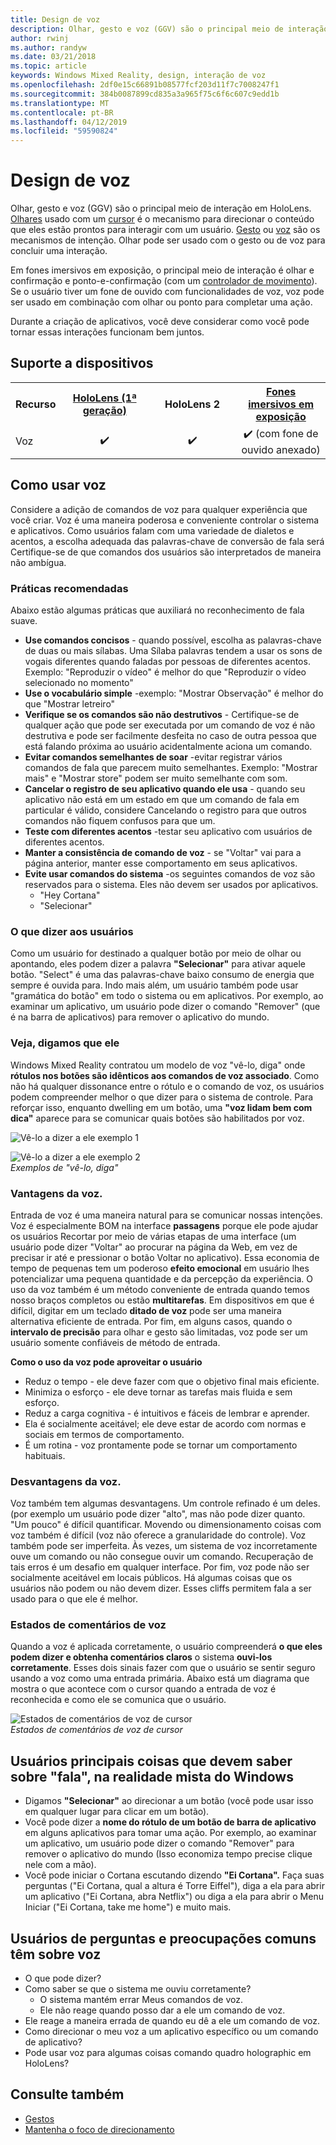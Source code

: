 ```yaml
---
title: Design de voz
description: Olhar, gesto e voz (GGV) são o principal meio de interação em HoloLens. Este artigo fornece orientação sobre design de voz.
author: rwinj
ms.author: randyw
ms.date: 03/21/2018
ms.topic: article
keywords: Windows Mixed Reality, design, interação de voz
ms.openlocfilehash: 2df0e15c66891b08577fcf203d11f7c7008247f1
ms.sourcegitcommit: 384b0087899cd835a3a965f75c6f6c607c9edd1b
ms.translationtype: MT
ms.contentlocale: pt-BR
ms.lasthandoff: 04/12/2019
ms.locfileid: "59590824"
---
```

# <a name="voice-design"></a>Design de voz

Olhar, gesto e voz (GGV) são o principal meio de interação em HoloLens. [Olhares](gaze.md) usado com um [cursor](cursors.md) é o mecanismo para direcionar o conteúdo que eles estão prontos para interagir com um usuário. [Gesto](gestures.md) ou [voz](voice-input.md) são os mecanismos de intenção. Olhar pode ser usado com o gesto ou de voz para concluir uma interação.

Em fones imersivos em exposição, o principal meio de interação é olhar e confirmação e ponto-e-confirmação (com um [controlador de movimento](motion-controllers.md)). Se o usuário tiver um fone de ouvido com funcionalidades de voz, voz pode ser usado em combinação com olhar ou ponto para completar uma ação.

Durante a criação de aplicativos, você deve considerar como você pode tornar essas interações funcionam bem juntos.

## <a name="device-support"></a>Suporte a dispositivos

<table>
<tr>
<th>Recurso</th><th style="width:150px"> <a href="hololens-hardware-details.md">HoloLens (1ª geração)</a></th><th style="width:150px">HoloLens 2</th><th style="width:150px"> <a href="immersive-headset-hardware-details.md">Fones imersivos em exposição</a></th>
</tr><tr>
<td> Voz</td><td style="text-align: center;"> ✔️</td><td style="text-align: center;"> ✔️</td><td style="text-align: center;"> ✔️ (com fone de ouvido anexado)</td>
</tr>
</table>



## <a name="how-to-use-voice"></a>Como usar voz

Considere a adição de comandos de voz para qualquer experiência que você criar. Voz é uma maneira poderosa e conveniente controlar o sistema e aplicativos. Como usuários falam com uma variedade de dialetos e acentos, a escolha adequada das palavras-chave de conversão de fala será Certifique-se de que comandos dos usuários são interpretados de maneira não ambígua.

### <a name="best-practices"></a>Práticas recomendadas

Abaixo estão algumas práticas que auxiliará no reconhecimento de fala suave.
* **Use comandos concisos** - quando possível, escolha as palavras-chave de duas ou mais sílabas. Uma Sílaba palavras tendem a usar os sons de vogais diferentes quando faladas por pessoas de diferentes acentos. Exemplo: "Reproduzir o vídeo" é melhor do que "Reproduzir o vídeo selecionado no momento"
* **Use o vocabulário simple** -exemplo: "Mostrar Observação" é melhor do que "Mostrar letreiro"
* **Verifique se os comandos são não destrutivos** - Certifique-se de qualquer ação que pode ser executada por um comando de voz é não destrutiva e pode ser facilmente desfeita no caso de outra pessoa que está falando próxima ao usuário acidentalmente aciona um comando.
* **Evitar comandos semelhantes de soar** -evitar registrar vários comandos de fala que parecem muito semelhantes. Exemplo: "Mostrar mais" e "Mostrar store" podem ser muito semelhante com som.
* **Cancelar o registro de seu aplicativo quando ele usa** - quando seu aplicativo não está em um estado em que um comando de fala em particular é válido, considere Cancelando o registro para que outros comandos não fiquem confusos para que um.
* **Teste com diferentes acentos** -testar seu aplicativo com usuários de diferentes acentos.
* **Manter a consistência de comando de voz** - se "Voltar" vai para a página anterior, manter esse comportamento em seus aplicativos.
* **Evite usar comandos do sistema** -os seguintes comandos de voz são reservados para o sistema. Eles não devem ser usados por aplicativos.
   * "Hey Cortana"
   * "Selecionar"

### <a name="what-users-can-say"></a>O que dizer aos usuários

Como um usuário for destinado a qualquer botão por meio de olhar ou apontando, eles podem dizer a palavra **"Selecionar"** para ativar aquele botão. "Select" é uma das palavras-chave baixo consumo de energia que sempre é ouvida para. Indo mais além, um usuário também pode usar "gramática do botão" em todo o sistema ou em aplicativos. Por exemplo, ao examinar um aplicativo, um usuário pode dizer o comando "Remover" (que é na barra de aplicativos) para remover o aplicativo do mundo.

### <a name="see-it-say-it"></a>Veja, digamos que ele

Windows Mixed Reality contratou um modelo de voz "vê-lo, diga" onde **rótulos nos botões são idênticos aos comandos de voz associado**. Como não há qualquer dissonance entre o rótulo e o comando de voz, os usuários podem compreender melhor o que dizer para o sistema de controle. Para reforçar isso, enquanto dwelling em um botão, uma **"voz lidam bem com dica"** aparece para se comunicar quais botões são habilitados por voz.

![Vê-lo a dizer a ele exemplo 1](images/voice-seeitsayit1-640px.jpg)

![Vê-lo a dizer a ele exemplo 2](images/voice-seeitsayit2-640px.jpg)<br>
*Exemplos de "vê-lo, diga"*

### <a name="voices-strengths"></a>Vantagens da voz.

Entrada de voz é uma maneira natural para se comunicar nossas intenções. Voz é especialmente BOM na interface **passagens** porque ele pode ajudar os usuários Recortar por meio de várias etapas de uma interface (um usuário pode dizer "Voltar" ao procurar na página da Web, em vez de precisar ir até e pressionar o botão Voltar no aplicativo). Essa economia de tempo de pequenas tem um poderoso **efeito emocional** em usuário lhes potencializar uma pequena quantidade e da percepção da experiência. O uso da voz também é um método conveniente de entrada quando temos nosso braços completos ou estão **multitarefas**. Em dispositivos em que é difícil, digitar em um teclado **ditado de voz** pode ser uma maneira alternativa eficiente de entrada. Por fim, em alguns casos, quando o **intervalo de precisão** para olhar e gesto são limitadas, voz pode ser um usuário somente confiáveis de método de entrada.

**Como o uso da voz pode aproveitar o usuário**
* Reduz o tempo - ele deve fazer com que o objetivo final mais eficiente.
* Minimiza o esforço - ele deve tornar as tarefas mais fluida e sem esforço.
* Reduz a carga cognitiva - é intuitivos e fáceis de lembrar e aprender.
* Ela é socialmente aceitável; ele deve estar de acordo com normas e sociais em termos de comportamento.
* É um rotina - voz prontamente pode se tornar um comportamento habituais.

### <a name="voices-weaknesses"></a>Desvantagens da voz.

Voz também tem algumas desvantagens. Um controle refinado é um deles. (por exemplo um usuário pode dizer "alto", mas não pode dizer quanto. "Um pouco" é difícil quantificar. Movendo ou dimensionamento coisas com voz também é difícil (voz não oferece a granularidade do controle). Voz também pode ser imperfeita. Às vezes, um sistema de voz incorretamente ouve um comando ou não consegue ouvir um comando. Recuperação de tais erros é um desafio em qualquer interface. Por fim, voz pode não ser socialmente aceitável em locais públicos. Há algumas coisas que os usuários não podem ou não devem dizer. Esses cliffs permitem fala a ser usado para o que ele é melhor.

### <a name="voice-feedback-states"></a>Estados de comentários de voz

Quando a voz é aplicada corretamente, o usuário compreenderá **o que eles podem dizer e obtenha comentários claros** o sistema **ouvi-los corretamente**. Esses dois sinais fazer com que o usuário se sentir seguro usando a voz como uma entrada primária. Abaixo está um diagrama que mostra o que acontece com o cursor quando a entrada de voz é reconhecida e como ele se comunica que o usuário.

![Estados de comentários de voz de cursor](images/voicefeedbackstates.png)<br>
*Estados de comentários de voz de cursor*

## <a name="top-things-users-should-know-about-speech-on-windows-mixed-reality"></a>Usuários principais coisas que devem saber sobre "fala", na realidade mista do Windows
* Digamos **"Selecionar"** ao direcionar a um botão (você pode usar isso em qualquer lugar para clicar em um botão).
* Você pode dizer a **nome do rótulo de um botão de barra de aplicativo** em alguns aplicativos para tomar uma ação. Por exemplo, ao examinar um aplicativo, um usuário pode dizer o comando "Remover" para remover o aplicativo do mundo (Isso economiza tempo precise clique nele com a mão).
* Você pode iniciar o Cortana escutando dizendo **"Ei Cortana".** Faça suas perguntas ("Ei Cortana, qual a altura é Torre Eiffel"), diga a ela para abrir um aplicativo ("Ei Cortana, abra Netflix") ou diga a ela para abrir o Menu Iniciar ("Ei Cortana, take me home") e muito mais.

## <a name="common-questions-and-concerns-users-have-about-voice"></a>Usuários de perguntas e preocupações comuns têm sobre voz
* O que pode dizer?
* Como saber se que o sistema me ouviu corretamente?
   * O sistema mantém errar Meus comandos de voz.
   * Ele não reage quando posso dar a ele um comando de voz.
* Ele reage a maneira errada de quando eu dê a ele um comando de voz.
* Como direcionar o meu voz a um aplicativo específico ou um comando de aplicativo?
* Pode usar voz para algumas coisas comando quadro holographic em HoloLens?

## <a name="see-also"></a>Consulte também
* [Gestos](gestures.md)
* [Mantenha o foco de direcionamento](gaze-targeting.md)
